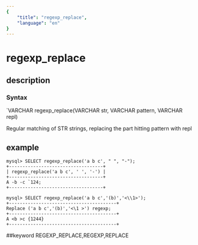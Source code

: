 ```yaml
---
{
    "title": "regexp_replace",
    "language": "en"
}
---
```


# regexp_replace
## description
### Syntax

`VARCHAR regexp_replace(VARCHAR str, VARCHAR pattern, VARCHAR repl)


Regular matching of STR strings, replacing the part hitting pattern with repl

## example

```
mysql> SELECT regexp_replace('a b c', " ", "-");
+-----------------------------------+
| regexp_replace('a b c', ' ', '-') |
+-----------------------------------+
A -b -c `124;
+-----------------------------------+

mysql> SELECT regexp_replace('a b c','(b)','<\\1>');
+----------------------------------------+
Replace ('a b c','(b)','<\1 >') regexp;
+----------------------------------------+
A <b >c {1244}
+----------------------------------------+
```
##keyword
REGEXP_REPLACE,REGEXP,REPLACE
